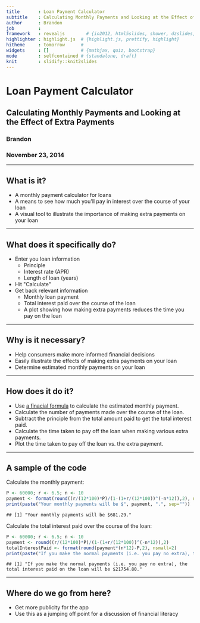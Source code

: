 ```yaml
---
title       : Loan Payment Calculator
subtitle    : Calculating Monthly Payments and Looking at the Effect of Extra Payments
author      : Brandon    
job         : 
framework   : revealjs        # {io2012, html5slides, shower, dzslides, ...}
highlighter : highlight.js  # {highlight.js, prettify, highlight}
hitheme     : tomorrow      # 
widgets     : []            # {mathjax, quiz, bootstrap}
mode        : selfcontained # {standalone, draft}
knit        : slidify::knit2slides
---
```


# Loan Payment Calculator
## Calculating Monthly Payments and Looking at the Effect of Extra Payments

### Brandon
### November 23, 2014

---

## What is it?

* A monthly payment calculator for loans
* A means to see how much you'll pay in interest over the course of your loan
* A visual tool to illustrate the importance of making extra payments on your loan

--- 

## What does it specifically do?

* Enter you loan information
  * Principle
  * Interest rate (APR)
  * Length of loan (years)
* Hit "Calculate"
* Get back relevant information
  * Monthly loan payment
  * Total interest paid over the course of the loan
  * A plot showing how making extra payments reduces the time you pay on the loan

---

## Why is it necessary?

* Help consumers make more informed financial decisions
* Easily illustrate the effects of making extra payments on your loan
* Determine estimated monthly payments on your loan

---

## How does it do it?

* Use <a href="http://www.financeformulas.net/Loan_Payment_Formula.html">a finacial formula</a> to calculate the estimated monthly payment.
* Calculate the number of payments made over the course of the loan.
* Subtract the principle from the total amount paid to get the total interest paid.
* Calculate the time taken to pay off the loan when making various extra payments.
* Plot the time taken to pay off the loan vs. the extra payment.

---

## A sample of the code

Calculate the monthly payment:


```r
P <- 60000; r <- 6.5; n <- 10
payment <- format(round((r/(12*100)*P)/(1-(1+r/(12*100))^(-n*12)),2), nsmall=2)
print(paste("Your monthly payments will be $", payment, ".", sep=""))
```

```
## [1] "Your monthly payments will be $681.29."
```

Calculate the total interest paid over the course of the loan:


```r
P <- 60000; r <- 6.5; n <- 10
payment <- round((r/(12*100)*P)/(1-(1+r/(12*100))^(-n*12)),2)
totalInterestPaid <- format(round(payment*(n*12)-P,2), nsmall=2)
print(paste("If you make the normal payments (i.e. you pay no extra), the total interest paid on the loan will be $", totalInterestPaid, ".", sep=""))
```

```
## [1] "If you make the normal payments (i.e. you pay no extra), the total interest paid on the loan will be $21754.80."
```


---

## Where do we go from here?

* Get more publicity for the app
* Use this as a jumping off point for a discussion of financial literacy
